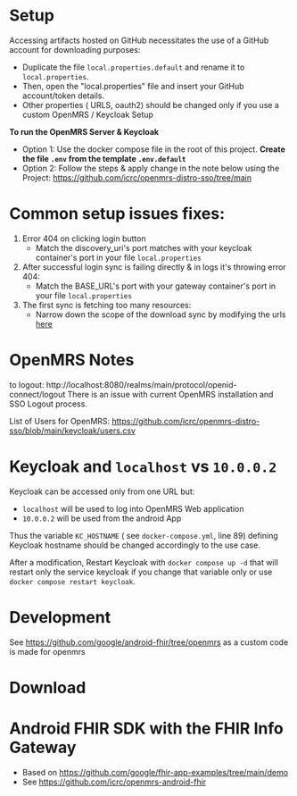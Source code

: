 # Setup

Accessing artifacts hosted on GitHub necessitates the use of a GitHub account for downloading purposes:

- Duplicate the file `local.properties.default` and rename it to `local.properties`.
- Then, open the "local.properties" file and insert your GitHub account/token details.
- Other properties ( URLS, oauth2) should be changed only if you use a custom OpenMRS / Keycloak Setup

**To run the OpenMRS Server & Keycloak**
- Option 1: Use the docker  compose file in the root of this project. **Create the file `.env` from the template `.env.default`**
- Option 2: Follow the steps & apply change in the note below using the Project: https://github.com/icrc/openmrs-distro-sso/tree/main

# Common setup issues fixes:
1. Error 404 on clicking login button
    - Match the discovery_uri's port matches with your keycloak container's port in your file `local.properties`
2. After successful login sync is failing directly & in logs it's throwing error 404:
    - Match the BASE_URL's port with your gateway container's port in your file `local.properties`
3. The first sync is fetching too many resources:
    - Narrow down the scope of the download sync by modifying the urls [here]("https://github.com/icrc/openmrs-android-fhir/blob/1c0b93cbf14be3b32d12f7d5182d11b17085bc38/app/src/main/java/org/openmrs/android/fhir/data/TimestampBasedDownloadWorkManagerImpl.kt#L35")

# OpenMRS Notes

to logout: http://localhost:8080/realms/main/protocol/openid-connect/logout
There is an issue with current OpenMRS installation and SSO Logout process.

List of Users for OpenMRS: https://github.com/icrc/openmrs-distro-sso/blob/main/keycloak/users.csv

# Keycloak and `localhost` vs `10.0.0.2`

Keycloak can be accessed only from one URL but:
- `localhost` will be used to log into OpenMRS Web application
- `10.0.0.2` will be used from the android App

Thus the variable `KC_HOSTNAME` ( see `docker-compose.yml`, line 89) defining Keycloak hostname should be changed accordingly to the use case.

After a modification, Restart Keycloak with `docker compose up -d` that will restart only the service keycloak if you change that variable only or use `docker compose restart keycloak`.

# Development
See https://github.com/google/android-fhir/tree/openmrs as a custom code is made for openmrs


# Download 


# Android FHIR SDK with the FHIR Info Gateway
- Based on  https://github.com/google/fhir-app-examples/tree/main/demo
- See https://github.com/icrc/openmrs-android-fhir
